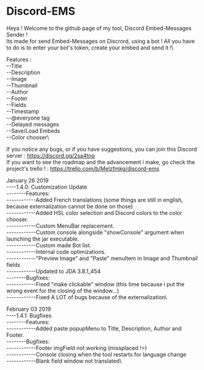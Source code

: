 # Discord-EMS
Heya ! Welcome to the github page of my tool, Discord Embed-Messages Sender !\
Its made for send Embed-Messages on Discrord, using a bot ! All you have to do is to enter your bot's token, create your embed and send it !\

Features :\
--Title\
--Description\
--Image\
--Thumbnail\
--Author\
--Footer\
--Fields\
--Timestamp\
--@everyone tag\
--Delayed messages\
--Save/Load Embeds\
--Color chooser\

If you notice any bugs, or if you have suggestions, you can join this Discord server : https://discord.gg/2sa4tnq \
If you want to see the roadmap and the advancement i make, go check the project's trello ! : https://trello.com/b/Melzfmkg/discord-ems 
  

January 26 2019\
----1.4.0: Customization Update\
--------Features:\
------------Added French translations (some things are still in english, because externalization cannot be done on those)\
------------Added HSL color selection and Discord colors to the color chooser.\
------------Custom MenuBar replacement.\
------------Custom console alongside "showConsole" argument when launching the jar executable.\
------------Custom made Bot list.\
------------Internal code optimizations.\
------------"Preview Image" and "Paste" menuItem in Image and Thumbnail fields\
------------Updated to JDA 3.8.1_454\
--------Bugfixes:\
------------Fixed "make clickable" window (this time because i put the wrong event for the closing of the window...)\
------------Fixed A LOT of bugs because of the externalization\

February 03 2019\
----1.4.1: Bugfixes\
--------Features:\
------------Added paste popupMenu to Title, Description, Author and Footer.\
--------Bugfixes:\
------------Footer imgField not working (missplaced !=)\
------------Console closing when the tool restarts for language change\
------------Blank field window not translated\


